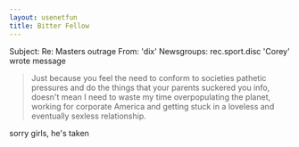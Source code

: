 ```yaml
---
layout: usenetfun
title: Bitter Fellow
---
```



 Subject: Re: Masters outrage 
From: 'dix' 
Newsgroups: rec.sport.disc
'Corey'  wrote message
> Just because you feel the need to conform to societies pathetic
> pressures and do the things that your parents suckered you info,
> doesn't mean I need to waste my time overpopulating the planet,
> working for corporate America and getting stuck in a loveless and
> eventually sexless relationship.

sorry girls, he's taken


   